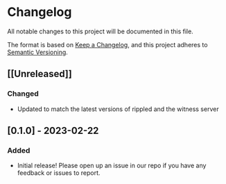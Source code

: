 # Changelog

All notable changes to this project will be documented in this file.

The format is based on [Keep a Changelog](https://keepachangelog.com/en/1.0.0/),
and this project adheres to [Semantic Versioning](https://semver.org/spec/v2.0.0.html).

## [[Unreleased]]

### Changed

- Updated to match the latest versions of rippled and the witness server

## [0.1.0] - 2023-02-22

### Added

- Initial release! Please open up an issue in our repo if you have any
  feedback or issues to report.
